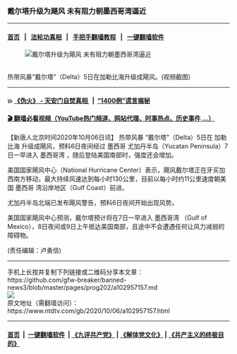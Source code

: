 ### 戴尔塔升级为飓风 未有阻力朝墨西哥湾逼近
------------------------

#### [首页](https://github.com/gfw-breaker/banned-news3/blob/master/README.md) &nbsp;&nbsp;|&nbsp;&nbsp; [法轮功真相](https://github.com/begood0513/basic/blob/master/README.md)  &nbsp;&nbsp;|&nbsp;&nbsp; [手把手翻墙教程](https://github.com/gfw-breaker/guides/wiki)  &nbsp;&nbsp;|&nbsp;&nbsp; [一键翻墙软件](https://github.com/gfw-breaker/nogfw/blob/master/README.md)  



<div><div class="featured_image">
 <figure>
  <img alt="戴尔塔升级为飓风 未有阻力朝墨西哥湾逼近" src="https://i.ntdtv.com/assets/uploads/2020/10/1-48-800x450.jpg"/>
 </figure><br/>
 <span class="caption">
  热带风暴“戴尔塔”（Delta）5日在加勒比海升级成飓风。(视频截图)
 </span>
</div>
</div><hr/>

#### 💥 [《伪火》 - 天安门自焚真相 ](http://158.247.195.190:10000/videos/blog/weihuo.html)&nbsp; |&nbsp; [“1400例”谎言揭秘  ](http://158.247.195.190:10000/videos/blog/jiexi1400.html)

#### [ 🎬  翻墙必看视频（YouTube热门频道、网站代理、时事热点、历史事件 ...）](https://github.com/gfw-breaker/links/blob/master/banned.md)

<div><div class="post_content" itemprop="articleBody">
 <p>
  【新唐人北京时间2020年10月06日讯】
  <ok href="https://www.ntdtv.com/gb/热带风暴.htm">
   热带风暴
  </ok>
  “戴尔塔”（Delta）5日在
  <ok href="https://www.ntdtv.com/gb/加勒比海.htm">
   加勒比海
  </ok>
  升级成飓风，预料6日夜间经过
  <ok href="https://www.ntdtv.com/gb/墨西哥.htm">
   墨西哥
  </ok>
  尤加丹半岛（Yucatan Peninsula）7日一早进入
  <ok href="https://www.ntdtv.com/gb/墨西哥湾.htm">
   墨西哥湾
  </ok>
  ，随后登陆美国南部时，强度还会增加。
 </p>
 <p>
  美国国家飓风中心（National Hurricane Center）表示，飓风戴尔塔正在牙买加西南方移动，最大持续风速达到每小时130公里，目前以每小时约11公里速度朝美国
  <ok href="https://www.ntdtv.com/gb/墨西哥.htm">
   墨西哥
  </ok>
  湾沿岸地区（Gulf Coast）前进。
 </p>
 <p>
  尤加丹半岛北端已发布飓风警告，预料6日夜间开始出现风势。
 </p>
 <p>
  美国国家飓风中心预测，戴尔塔预计将在7日一早进入
  <ok href="https://www.ntdtv.com/gb/墨西哥湾.htm">
   墨西哥湾
  </ok>
  （Gulf of Mexico），8日夜间或9日上午抵达美国南部，且途中不会遭遇任何让风力减弱的障碍物。
 </p>
 <p>
  (责任编辑：卢勇信)
 </p>
 <div class="single_ad">
 </div>
</div>
</div>
<hr/>
手机上长按并复制下列链接或二维码分享本文章：<br/>
https://github.com/gfw-breaker/banned-news3/blob/master/pages/prog202/a102957157.md <br/>
<a href='https://github.com/gfw-breaker/banned-news3/blob/master/pages/prog202/a102957157.md'><img src='https://github.com/gfw-breaker/banned-news3/blob/master/pages/prog202/a102957157.md.png'/></a> <br/>
原文地址（需翻墙访问）：https://www.ntdtv.com/gb/2020/10/06/a102957157.html


------------------------
#### [首页](https://github.com/gfw-breaker/banned-news3/blob/master/README.md) &nbsp;|&nbsp; [一键翻墙软件](https://github.com/gfw-breaker/nogfw/blob/master/README.md) &nbsp;| [《九评共产党》](https://github.com/gfw-breaker/9ping.md/blob/master/README.md#九评之一评共产党是什么) | [《解体党文化》](https://github.com/gfw-breaker/jtdwh.md/blob/master/README.md) | [《共产主义的终极目的》](https://github.com/gfw-breaker/gczydzjmd.md/blob/master/README.md)


<img src='http://gfw-breaker.win/banned-news3/pages/prog202/a102957157.md' width='0px' height='0px'/>